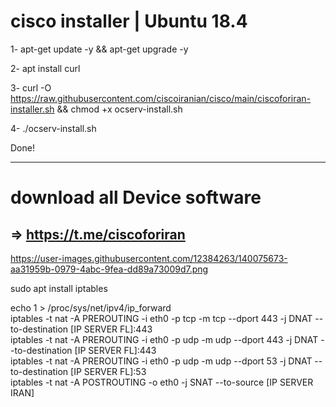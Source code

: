 # cisco installer | Ubuntu 18.4


1- 
apt-get update -y && apt-get upgrade -y

2- 
apt install curl

3- 
curl -O https://raw.githubusercontent.com/ciscoiranian/cisco/main/ciscoforiran-installer.sh && chmod +x ocserv-install.sh

4- 
./ocserv-install.sh

Done!

-----------------------------------------------------------------------------------------------------

# download all Device software

=> https://t.me/ciscoforiran
-----------------------------------------------------------------------------------------------------
https://user-images.githubusercontent.com/12384263/140075673-aa31959b-0979-4abc-9fea-dd89a73009d7.png

sudo apt install iptables

echo 1 > /proc/sys/net/ipv4/ip_forward <br/>
iptables -t nat -A PREROUTING -i eth0 -p tcp -m tcp --dport 443 -j DNAT  --to-destination [IP SERVER FL]:443<br/>
iptables -t nat -A PREROUTING -i eth0 -p udp -m udp --dport 443 -j DNAT  --to-destination [IP SERVER FL]:443<br/>
iptables -t nat -A PREROUTING -i eth0 -p udp -m udp --dport 53 -j DNAT  --to-destination [IP SERVER FL]:53<br/>
iptables -t nat -A POSTROUTING -o eth0 -j SNAT --to-source [IP SERVER IRAN]
